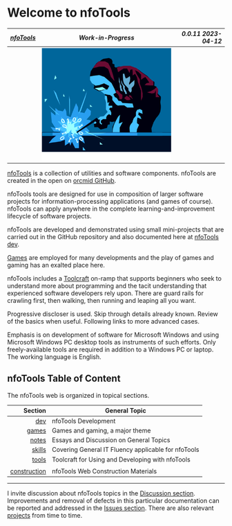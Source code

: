 <!-- index.md 0.0.11                UTF-8                       dh:2023-04-12
     ----1----|----2----|----3----|----4----|----5----|----6----|----7----|--*
     -->

# Welcome to nfoTools

| ***[nfoTools](index.html)*** | ***Work-in-Progress*** | ***0.0.11 2023-04-12*** |
| :--                |       :-:          | --: |
| | ![Welding nfoTools](images/nfoWorks-2014-06-02-1638-LogoLarge.png) | |

[nfoTools](https://github.com/orcmid/nfoTools) is a collection of utilities
and software components.  nfoTools are
created in the open on [orcmid GitHub](https://github.com/orcmid/).

nfoTools tools are designed for use in composition of larger software projects
for information-processing applications (and games of course).  nfoTools
can apply anywhere in the complete learning-and-improvement lifecycle of
software projects.

nfoTools are developed and demonstrated using small mini-projects that are
carried out in the GitHub repository and also documented here at
[nfoTools dev](dev/).

[Games](games) are employed for many developments and
the play of games and gaming has an exalted place here.

nfoTools includes a [Toolcraft](tools/) on-ramp that supports beginners who
seek to understand more about programming and the tacit understanding that
experienced software developers rely upon. There are guard rails for
crawling first, then walking, then running and leaping all you want.

Progressive discloser is used. Skip through details already known.  Review of
the basics when useful.  Following links to more advanced cases.

Emphasis is on development of software for Microsoft Windows and using
Microsoft Windows PC desktop tools as instruments of such efforts.  Only
freely-available tools are required in addition to a Windows PC or laptop.
The working language is English.

## nfoTools Table of Content

The nfoTools web is organized in topical sections.

| **Section** |  **General Topic** |
|   --:       |  ---               |
| [dev](dev/) | nfoTools Development |
| [games](games) | Games and gaming, a major theme |
| [notes](notes/) | Essays and Discussion on General Topics |
| [skills](skills/) | Covering General IT Fluency applicable for nfoTools |
| [tools](tools/) | Toolcraft for Using and Developing with nfoTools |
| | |
| [construction](construction/) | nfoTools Web Construction Materials |

----

I invite discussion about nfoTools topics in the
[Discussion section](https://github.com/orcmid/nfoTools/discussions).
Improvements and removal of defects in this particular documentation can be
reported and addressed in the
[Issues section](https://github.com/orcmid/nfoTools/issues).  There are also
relevant [projects](https://github.com/orcmid/nfoTools/projects?type=classic)
from time to time.

<!--
      0.0.11 2023-04-12T16:12Z Mass change of [projects] links
      0.0.10 2021-11-21T20:52Z Tidying up
      0.0.9 2021-10-04T19:17Z Make Toolcraft not specific to prerequisites
      0.0.8 2021-09-21T16:51Z Welcoming games
      0.0.7 2021-09-17T19:41Z Smoothing, verifying links
      0.0.6 2021-09-17T18:34Z Add Banner, TOC, and smooth the material
      0.0.5 2021-08-30T18:59Z add ruler
      0.0.4 2021-08-29T20:16Z add the bits-welding logo from nfoWorks
      0.0.3 2021-08-29T17:02Z put up an informative welcome
      0.0.2 2021-02-07T18:03Z get the formatting I want
      0.0.1 2021-02-07T17:51Z touch up to accomodate for default formatting
      0.0.0 2021-02-07T17:44Z create placeholder home page for nfoTools
           GitHub docs
      -->

